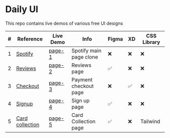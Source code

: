 # Daily UI

This repo contains live demos of various free UI designs

| #   | Reference                                                                                          | Live Demo                                                 | Info                    | Figma              | XD                 | CSS Library |
| --- | -------------------------------------------------------------------------------------------------- | --------------------------------------------------------- | ----------------------- | ------------------ | ------------------ | ----------- |
| 1   | [Spotify](spotify.com)                                                                             | [page-1](https://firdausthedev.github.io/daily-UI/)       | Spotify main page clone | :x:                | :x:                | :x:         |
| 2   | [Reviews](https://uidesigndaily.com/posts/figma-reviews-day-1573)                                  | [page-2](https://firdausthedev.github.io/daily-UI/page-2) | Reviews page            | :white_check_mark: | :x:                | :x:         |
| 3   | [Checkout](https://uidesigndaily.com/posts/xd-credit-card-details-checkout-payment-day-879)        | [page-3](https://firdausthedev.github.io/daily-UI/page-3) | Payment checkout page   | :x:                | :white_check_mark: | :x:         |
| 4   | [Signup](https://uidesigndaily.com/posts/figma-sign-up-authentication-day-1528)                    | [page-4](https://firdausthedev.github.io/daily-UI/page-4) | Sign up page            | :white_check_mark: | :x:                | :x:         |
| 5   | [Card collection](https://uidesigndaily.com/posts/figma-collections-list-collection-card-day-1577) | [page-5](https://firdausthedev.github.io/daily-UI/page-5) | Card Collection page    | :white_check_mark: | :x:                | Tailwind    |

